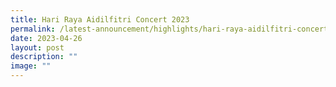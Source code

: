 ```yaml
---
title: Hari Raya Aidilfitri Concert 2023
permalink: /latest-announcement/highlights/hari-raya-aidilfitri-concert-2023/
date: 2023-04-26
layout: post
description: ""
image: ""
---
```

